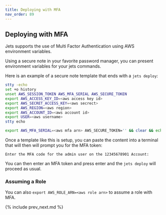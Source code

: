 ```yaml
---
title: Deploying with MFA
nav_order: 89
---
```


## Deploying with MFA

Jets supports the use of Multi Factor Authentication using AWS environment variables.

Using a secure note in your favorite password manager, you can present environment variables for your jets commands.

Here is an example of a secure note template that ends with a `jets deploy`:
```bash
stty -echo
set +o history
unset AWS_SESSION_TOKEN AWS_MFA_SERIAL AWS_SECURE_TOKEN
export AWS_ACCESS_KEY_ID=<aws access key id>
export AWS_SECRET_ACCESS_KEY=<aws secrect>
export AWS_REGION=<aws region>
export AWS_ACCOUNT_ID=<aws account id>
export USER=<aws username>
stty echo

export AWS_MFA_SERIAL=<aws mfa arn> AWS_SECURE_TOKEN='' && clear && echo && read -p "Enter the MFA code for the ${USER} user on the ${AWS_ACCOUNT_ID} Account: " AWS_MFA_TOKEN && export AWS_MFA_TOKEN=${AWS_MFA_TOKEN} && set -o history && jets deploy

```
Once a template like this is setup, you can paste the content into a terminal that will then will prompt you for the MFA token:
```
Enter the MFA code for the admin user on the 12345678901 Account:
```
You can then enter an MFA token and press enter and the `jets deploy` will proceed as usual.

### Assuming a Role
You can also `export AWS_ROLE_ARN=<aws role arn>` to assume a role with MFA.

{% include prev_next.md %}
